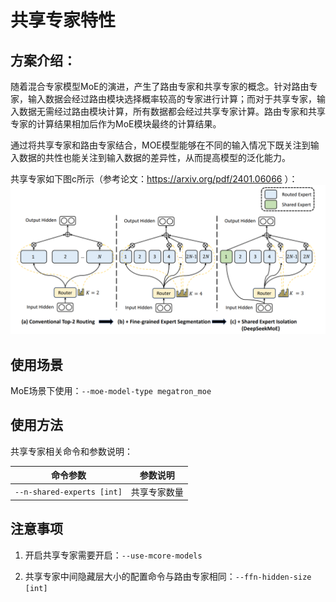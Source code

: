 # 共享专家特性

## 方案介绍：

随着混合专家模型MoE的演进，产生了路由专家和共享专家的概念。针对路由专家，输入数据会经过路由模块选择概率较高的专家进行计算；而对于共享专家，输入数据无需经过路由模块计算，所有数据都会经过共享专家计算。路由专家和共享专家的计算结果相加后作为MoE模块最终的计算结果。

通过将共享专家和路由专家结合，MOE模型能够在不同的输入情况下既关注到输入数据的共性也能关注到输入数据的差异性，从而提高模型的泛化能力。

共享专家如下图c所示（参考论文：https://arxiv.org/pdf/2401.06066 ）：
![img](../../sources/images/shared-experts.png)

## 使用场景

MoE场景下使用：`--moe-model-type megatron_moe`

## 使用方法

共享专家相关命令和参数说明：

| 命令参数                     | 参数说明                   |
|--------------------------|------------------------|
| `--n-shared-experts [int]` | 共享专家数量                 |


## 注意事项

1. 开启共享专家需要开启：`--use-mcore-models`

2. 共享专家中间隐藏层大小的配置命令与路由专家相同：`--ffn-hidden-size [int]`
